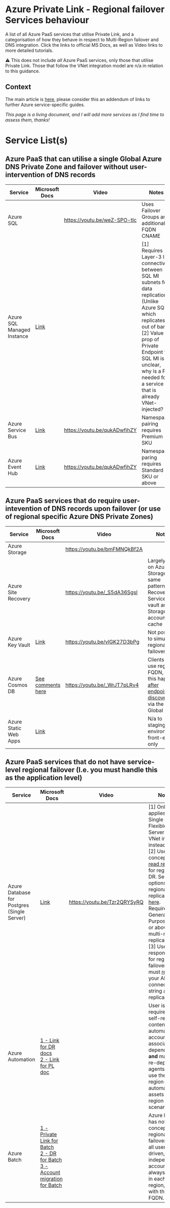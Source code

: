 # Azure Private Link - Regional failover Services behaviour

A list of all Azure PaaS services that utilise Private Link, and a categorisation of how they behave in respect to Multi-Region failover and DNS integration. Click the links to official MS Docs, as well as Video links to more detailed tutorials.

:warning: This does not include _all_ Azure PaaS services, only those that utilise Private Link. Those that follow the VNet integration model are n/a in relation to this guidance.

## Context

The main article is [here](https://github.com/adstuart/azure-privatelink-multiregion), please consider this an addendum of links to further Azure service-specific guides.

_This page is a living document, and I will add more services as I find time to assess them, thanks!_

# Service List(s)

## Azure PaaS that can utilise a single Global Azure DNS Private Zone and failover without user-intervention of DNS records

| Service      | Microsoft Docs | Video | Notes |
| ----------- | ----------- | ----------- | ----------- |
| Azure SQL      |        | https://youtu.be/weZ-SPO-tIc | Uses Failover Groups and additional FQDN CNAME|
| Azure SQL Managed Instance | [Link](https://learn.microsoft.com/en-us/azure/azure-sql/managed-instance/auto-failover-group-sql-mi?view=azuresql&tabs=azure-powershell) | | [1] Requires Layer-3 IP connectivity between SQL MI subnets for data replication (Unlike Azure SQL which replicates out of band <br> [2] Value prop of Private Endpoint for SQL MI is unclear, why is a PE needed for a service that is already VNet-injected? |
| Azure Service Bus | [Link](https://learn.microsoft.com/en-us/azure/service-bus-messaging/service-bus-geo-dr#private-endpoints) | https://youtu.be/qukADwfihZY | Namespace pairing requires Premium SKU |
| Azure Event Hub | [Link](https://learn.microsoft.com/en-us/azure/event-hubs/event-hubs-geo-dr?tabs=portal#private-endpoints) | https://youtu.be/qukADwfihZY | Namespace paring requires Standard SKU or above |

## Azure PaaS services that do require user-intevention of DNS records upon failover (or use of regional specific Azure DNS Private Zones)

| Service      | Microsoft Docs | Video | Notes |
| ----------- | ----------- | ----------- | ----------- |
| Azure Storage |  | https://youtu.be/bmFMNQkBf2A |  |
| Azure Site Recovery |  | https://youtu.be/_S5dA36SgsI | Largely built on Azure Storage, same pattern for Recovery Services vault and Storage account cache |
| Azure Key Vault | [Link](https://learn.microsoft.com/en-us/azure/key-vault/general/private-link-diagnostics#dns-resolution-for-more-than-one-virtual-network) | https://youtu.be/vlGK27D3bPg | Not possible to simulate regional failover |
| Azure Cosmos DB | [See comments here](https://youtu.be/FbynO1fM9Ag) | https://youtu.be/_WrJT7pLRv4 | Clients can use regional FQDN, but this happens [after endpoint discovery](https://learn.microsoft.com/en-us/azure/cosmos-db/nosql/tutorial-global-distribution?tabs=dotnetv2%2Capi-async#rest) via the Global FQDN |
| Azure Static Web Apps | [Link](https://learn.microsoft.com/en-us/azure/static-web-apps/private-endpoint) | | N/a to staging environment, front-end only |

## Azure PaaS services that do not have service-level regional failover (I.e. you must handle this as the application level)

| Service      | Microsoft Docs | Video | Notes |
| ----------- | ----------- | ----------- | ----------- |
| Azure Database for Postgres (Single Server) | [Link](https://learn.microsoft.com/en-us/azure/postgresql/single-server/concepts-data-access-and-security-private-link) | https://youtu.be/Tzr2QRYSyRQ | [1] Only applies to Single Server, Flexible Server uses VNet injection instead. <br> [2] Uses concept of [read replicas](https://learn.microsoft.com/en-us/azure/postgresql/single-server/how-to-read-replicas-portal) for regional DR. See options for regional replication [here](https://learn.microsoft.com/en-us/azure/postgresql/single-server/concepts-read-replicas#cross-region-replication). Requires General Purpose tier or above for multi-region replication. <br> [3] User is responsible for regional failover, you must [repoint](https://learn.microsoft.com/en-us/azure/postgresql/single-server/concepts-read-replicas#failover-to-replica:~:text=Point%20your%20application%20to%20the%20(former)%20replica) your API or connection string at the replica FQDN. |
| Azure Automation | [1 - Link for DR docs](https://learn.microsoft.com/en-us/azure/automation/automation-disaster-recovery?tabs=win-hrw%2Cps-script%2Coption-one) <br> [2 - Link for PL doc](https://learn.microsoft.com/en-us/azure/automation/how-to/private-link-security) | | User is required to self-replicate contents of automation account and associate dependencies **and** manually re-deploy agents etc to use the region-B automation assets in a region down scenario |
| Azure Batch | [1 - Private Link for Batch](https://learn.microsoft.com/en-us/azure/batch/private-connectivity) <br> [2 - DR for Batch](https://learn.microsoft.com/en-us/azure/batch/high-availability-disaster-recovery) <br> [3 - Account migration for Batch](https://learn.microsoft.com/en-us/azure/batch/account-move) | | Azure Batch has not concept of regional failover, it is all user driven, and independant accounts are always used in each region, each with their own FQDN. |


